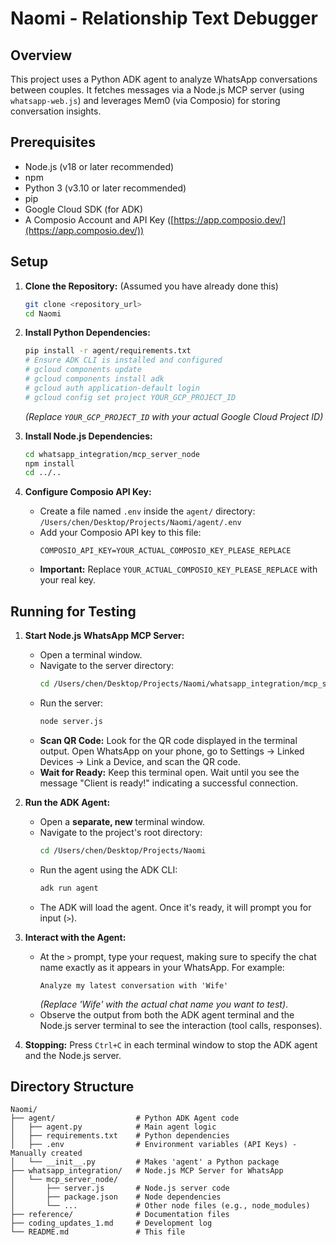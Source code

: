 # Naomi - Relationship Text Debugger

## Overview

This project uses a Python ADK agent to analyze WhatsApp conversations between couples. It fetches messages via a Node.js MCP server (using `whatsapp-web.js`) and leverages Mem0 (via Composio) for storing conversation insights.

## Prerequisites

*   Node.js (v18 or later recommended)
*   npm
*   Python 3 (v3.10 or later recommended)
*   pip
*   Google Cloud SDK (for ADK)
*   A Composio Account and API Key ([https://app.composio.dev/](https://app.composio.dev/))

## Setup

1.  **Clone the Repository:** (Assumed you have already done this)
    ```bash
    git clone <repository_url>
    cd Naomi
    ```

2.  **Install Python Dependencies:**
    ```bash
    pip install -r agent/requirements.txt
    # Ensure ADK CLI is installed and configured
    # gcloud components update
    # gcloud components install adk
    # gcloud auth application-default login 
    # gcloud config set project YOUR_GCP_PROJECT_ID
    ```
    *(Replace `YOUR_GCP_PROJECT_ID` with your actual Google Cloud Project ID)*

3.  **Install Node.js Dependencies:**
    ```bash
    cd whatsapp_integration/mcp_server_node
    npm install
    cd ../.. 
    ```

4.  **Configure Composio API Key:**
    *   Create a file named `.env` inside the `agent/` directory: `/Users/chen/Desktop/Projects/Naomi/agent/.env`
    *   Add your Composio API key to this file:
        ```env
        COMPOSIO_API_KEY=YOUR_ACTUAL_COMPOSIO_KEY_PLEASE_REPLACE
        ```
    *   **Important:** Replace `YOUR_ACTUAL_COMPOSIO_KEY_PLEASE_REPLACE` with your real key.

## Running for Testing

1.  **Start Node.js WhatsApp MCP Server:**
    *   Open a terminal window.
    *   Navigate to the server directory:
        ```bash
        cd /Users/chen/Desktop/Projects/Naomi/whatsapp_integration/mcp_server_node
        ```
    *   Run the server:
        ```bash
        node server.js
        ```
    *   **Scan QR Code:** Look for the QR code displayed in the terminal output. Open WhatsApp on your phone, go to Settings -> Linked Devices -> Link a Device, and scan the QR code.
    *   **Wait for Ready:** Keep this terminal open. Wait until you see the message "Client is ready!" indicating a successful connection.

2.  **Run the ADK Agent:**
    *   Open a **separate, new** terminal window.
    *   Navigate to the project's root directory:
        ```bash
        cd /Users/chen/Desktop/Projects/Naomi
        ```
    *   Run the agent using the ADK CLI:
        ```bash
        adk run agent
        ```
    *   The ADK will load the agent. Once it's ready, it will prompt you for input (`>`).

3.  **Interact with the Agent:**
    *   At the `>` prompt, type your request, making sure to specify the chat name exactly as it appears in your WhatsApp. For example:
        ```
        Analyze my latest conversation with 'Wife'
        ```
        *(Replace 'Wife' with the actual chat name you want to test)*.
    *   Observe the output from both the ADK agent terminal and the Node.js server terminal to see the interaction (tool calls, responses).

4.  **Stopping:** Press `Ctrl+C` in each terminal window to stop the ADK agent and the Node.js server.

## Directory Structure

```
Naomi/
├── agent/                  # Python ADK Agent code
│   ├── agent.py            # Main agent logic
│   ├── requirements.txt    # Python dependencies
│   ├── .env                # Environment variables (API Keys) - Manually created
│   └── __init__.py         # Makes 'agent' a Python package
├── whatsapp_integration/   # Node.js MCP Server for WhatsApp
│   └── mcp_server_node/
│       ├── server.js       # Node.js server code
│       ├── package.json    # Node dependencies
│       └── ...             # Other node files (e.g., node_modules)
├── reference/              # Documentation files
├── coding_updates_1.md     # Development log
└── README.md               # This file
```
